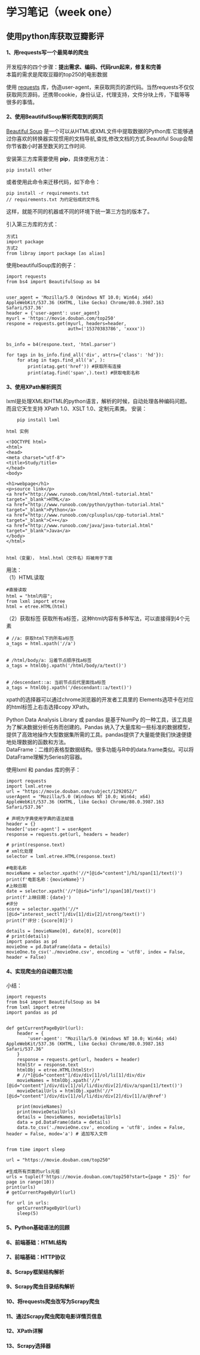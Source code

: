 # 学习笔记（week one）

## 使用python库获取豆瓣影评

#### 1、用requests写一个最简单的爬虫  

开发程序的四个步骤：**提出需求、编码、代码run起来，修复和完善**  
本篇的需求是爬取豆瓣的top250的电影数据

使用 [requests](https://requests.readthedocs.io/zh_CN/latest/) 库，伪造user-agent，来获取网页的源代码。当然requests不仅仅获取网页源码，还携带cookie，身份认证，代理支持，文件分块上传，下载等等很多的事情。

#### 2、使用BeautifulSoup解析爬取到的网页  
[Beautiful Soup](https://www.crummy.com/software/BeautifulSoup/bs4/doc.zh/) 是一个可以从HTML或XML文件中提取数据的Python库.它能够通过你喜欢的转换器实现惯用的文档导航,查找,修改文档的方式.Beautiful Soup会帮你节省数小时甚至数天的工作时间.

安装第三方库需要使用 **pip**，具体使用方法：
```
pip install other
```

或者使用此命令来迁移代码，如下命令：
```
pip install -r requirements.txt
// requirements.txt 为约定俗成的文件名
```
这样，就能不同的机器或不同的环境下统一第三方包的版本了。

引入第三方库的方式：
```
方式1
import package
方式2
from libray import package [as alias]
```

使用beautifulSoup库的例子：
```
import requests
from bs4 import BeautifulSoup as b4


user_agent = 'Mozilla/5.0 (Windows NT 10.0; Win64; x64) AppleWebKit/537.36 (KHTML, like Gecko) Chrome/80.0.3987.163 Safari/537.36'
header = {'user-agent': user_agent}
myurl = 'https://movie.douban.com/top250'
respone = requests.get(myurl, headers=header,
                       auth=('15370383786', 'xxxx'))


bs_info = b4(respone.text, 'html.parser')

for tags in bs_info.find_all('div', attrs={'class': 'hd'}):
    for atag in tags.find_all('a', ):
        print(atag.get('href')) #获取所有连接
        print(atag.find('span',).text) #获取电影名称
```


#### 3、使用XPath解析网页  
lxml是处理XML和HTML的python语言，解析的时候，自动处理各种编码问题。而且它天生支持 XPath 1.0、XSLT 1.0、定制元素类。
安装：
```
    pip install lxml
```

```
html 实例

<!DOCTYPE html>
<html>
<head>
<meta charset="utf-8">
<title>Study/title>
</head>
<body>

<h1>webpage</h1>
<p>source link</p>
<a href="http://www.runoob.com/html/html-tutorial.html" target="_blank">HTML</a> 
<a href="http://www.runoob.com/python/python-tutorial.html" target="_blank">Python</a>
<a href="http://www.runoob.com/cplusplus/cpp-tutorial.html" target="_blank">C++</a> 
<a href="http://www.runoob.com/java/java-tutorial.html" target="_blank">Java</a>
</body>
</html>


html（变量）， html.html（文件名）将被用于下面
```
用法：  
（1）HTML读取

```
#直接读取
html = "html内容";
from lxml import etree
html = etree.HTML(html)
```
（2）获取标签
获取所有a标签，这种html内容有多种写法，可以直接得到4个元素
```
# //a: 获取html下的所有a标签 
a_tags = html.xpath('//a')


# /html/body/a: 沿着节点顺序找a标签
a_tags = htmlObj.xpath('/html/body/a/text()')


# /descendant::a: 当前节点后代里面找a标签
a_tags = htmlObj.xpath('/descendant::a/text()')

```
xpath的选择器可以通过chrome浏览器的开发者工具里的 Elements选项卡在对应的html标签上右击选择copy XPath。  

Python Data Analysis Library 或 pandas 是基于NumPy 的一种工具，该工具是为了解决数据分析任务而创建的。Pandas 纳入了大量库和一些标准的数据模型，提供了高效地操作大型数据集所需的工具。pandas提供了大量能使我们快速便捷地处理数据的函数和方法。  
DataFrame：二维的表格型数据结构。很多功能与R中的data.frame类似。可以将DataFrame理解为Series的容器。

使用lxml 和 pandas 库的例子：
```
import requests
import lxml.etree
url = "https://movie.douban.com/subject/1292052/"
userAgent = "Mozilla/5.0 (Windows NT 10.0; Win64; x64) AppleWebKit/537.36 (KHTML, like Gecko) Chrome/80.0.3987.163 Safari/537.36"

# 声明为字典使用字典的语法赋值
header = {}
header['user-agent'] = userAgent
response = requests.get(url, headers = header)

# print(response.text)
# xml化处理
selector = lxml.etree.HTML(response.text)

#电影名称
movieName = selector.xpath('//*[@id="content"]/h1/span[1]/text()')
print(f'电影名称：{movieName}')
#上映日期
date = selector.xpath('//*[@id="info"]/span[10]/text()')
print(f'上映日期：{date}')
#评分
score = selector.xpath('//*[@id="interest_sectl"]/div[1]/div[2]/strong/text()')
print(f'评分：{score[0]}')

details = [movieName[0], date[0], score[0]]
# print(details)
import pandas as pd
movieOne = pd.DataFrame(data = details)
movieOne.to_csv('./movieOne.csv', encoding = 'utf8', index = False, header = False)
```

#### 4、实现爬虫的自动翻页功能  

小结：
```
import requests
from bs4 import BeautifulSoup as b4
from lxml import etree
import pandas as pd


def getCurrentPageByUrl(url):
    header = {
        'user-agent': "Mozilla/5.0 (Windows NT 10.0; Win64; x64) AppleWebKit/537.36 (KHTML, like Gecko) Chrome/80.0.3987.163 Safari/537.36"
    }
    response = requests.get(url, headers = header)
    htmlStr = response.text
    htmlObj = etree.HTML(htmlStr)
    # //*[@id="content"]/div/div[1]/ol/li[1]/div/div
    movieNames = htmlObj.xpath('//*[@id="content"]/div/div[1]/ol/li/div/div[2]/div/a/span[1]/text()')
    movieDetailUrls = htmlObj.xpath('//*[@id="content"]/div/div[1]/ol/li/div/div[2]/div[1]/a/@href')
    
    print(movieNames)
    print(movieDetailUrls)
    details = [movieNames, movieDetailUrls]
    data = pd.DataFrame(data = details)
    data.to_csv('./movieOne.csv', encoding = 'utf8', index = False, header = False, mode='a') # 追加写入文件


from time import sleep

url = "https://movie.douban.com/top250"

#生成所有页面的urls元祖
urls = tuple(f'https://movie.douban.com/top250?start={page * 25}' for page in range(10))
print(urls)
# getCurrentPageByUrl(url)

for url in urls:
    getCurrentPageByUrl(url)
    sleep(5)
```

#### 5、Python基础语法的回顾  
#### 6、前端基础：HTML结构  
#### 7、前端基础：HTTP协议  
#### 8、Scrapy框架结构解析  
#### 9、Scrapy爬虫目录结构解析  
#### 10、将requests爬虫改写为Scrapy爬虫  
#### 11、通过Scrapy爬虫爬取电影详情页信息  
#### 12、XPath详解  
#### 13、Scrapy选择器  


